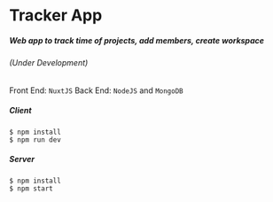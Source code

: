 # Tracker App
##### Web app to track time of projects, add members, create workspace
###### (Under Development) 

Front End: `NuxtJS`
Back End: `NodeJS` and `MongoDB`

##### Client
```
$ npm install
$ npm run dev
```

##### Server
```
$ npm install
$ npm start
```
